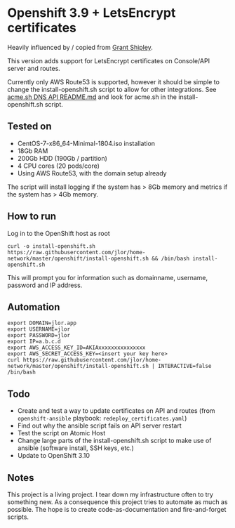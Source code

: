# Openshift 3.9 + LetsEncrypt certificates
Heavily influenced by / copied from [Grant Shipley](https://github.com/gshipley/installcentos/).

This version adds support for LetsEncrypt certificates on Console/API server and routes.

Currently only AWS Route53 is supported, however it should be simple to change the install-openshift.sh script to allow for other integrations. See [acme.sh DNS API README.md](https://github.com/Neilpang/acme.sh/blob/master/dnsapi/README.md) and look for acme.sh in the install-openshift.sh script.

## Tested on
- CentOS-7-x86_64-Minimal-1804.iso installation
- 18Gb RAM
- 200Gb HDD (190Gb / partition)
- 4 CPU cores (20 pods/core)
- Using AWS Route53, with the domain setup already

The script will install logging if the system has > 8Gb memory and metrics if the system has > 4Gb memory.

## How to run
Log in to the OpenShift host as root

`curl -o install-openshift.sh https://raw.githubusercontent.com/jlor/home-network/master/openshift/install-openshift.sh && /bin/bash install-openshift.sh`

This will prompt you for information such as domainname, username, password and IP address.

## Automation
```
export DOMAIN=jlor.app
export USERNAME=jlor
export PASSWORD=jlor
export IP=a.b.c.d
export AWS_ACCESS_KEY_ID=AKIAxxxxxxxxxxxxxxx
export AWS_SECRET_ACCESS_KEY=<insert your key here>
curl https://raw.githubusercontent.com/jlor/home-network/master/openshift/install-openshift.sh | INTERACTIVE=false /bin/bash
```
## Todo
- Create and test a way to update certificates on API and routes (from `openshift-ansible` playbook: `redeploy_certificates.yaml`)
- Find out why the ansible script fails on API server restart
- Test the script on Atomic Host
- Change large parts of the install-openshift.sh script to make use of ansible (software install, SSH keys, etc.)
- Update to OpenShift 3.10

## Notes
This project is a living project. I tear down my infrastructure often to try something new.
As a consequence this project tries to automate as much as possible. The hope is to create code-as-documentation and fire-and-forget scripts.
